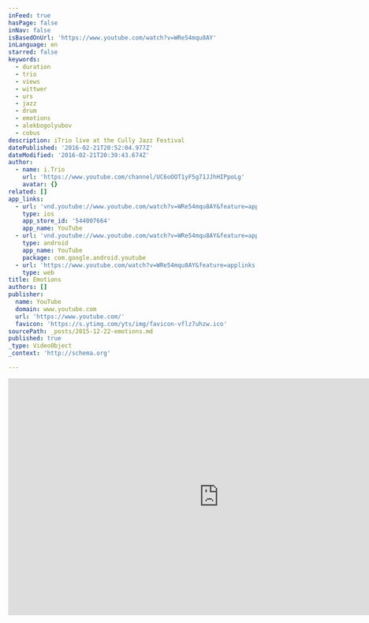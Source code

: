 ```yaml
---
inFeed: true
hasPage: false
inNav: false
isBasedOnUrl: 'https://www.youtube.com/watch?v=WRe54mqu8AY'
inLanguage: en
starred: false
keywords:
  - duration
  - trio
  - views
  - wittwer
  - urs
  - jazz
  - drum
  - emotions
  - alekbogolyubov
  - cobus
description: iTrio live at the Cully Jazz Festival
datePublished: '2016-02-21T20:52:04.977Z'
dateModified: '2016-02-21T20:39:43.674Z'
author:
  - name: i.Trio
    url: 'https://www.youtube.com/channel/UC6oOOT1yF5g71JJhHIPpoLg'
    avatar: {}
related: []
app_links:
  - url: 'vnd.youtube://www.youtube.com/watch?v=WRe54mqu8AY&feature=applinks'
    type: ios
    app_store_id: '544007664'
    app_name: YouTube
  - url: 'vnd.youtube://www.youtube.com/watch?v=WRe54mqu8AY&feature=applinks'
    type: android
    app_name: YouTube
    package: com.google.android.youtube
  - url: 'https://www.youtube.com/watch?v=WRe54mqu8AY&feature=applinks'
    type: web
title: Emotions
authors: []
publisher:
  name: YouTube
  domain: www.youtube.com
  url: 'https://www.youtube.com/'
  favicon: 'https://s.ytimg.com/yts/img/favicon-vflz7uhzw.ico'
sourcePath: _posts/2015-12-22-emotions.md
published: true
_type: VideoObject
_context: 'http://schema.org'

---
```

<iframe src="https://cdn.embedly.com/widgets/media.html?src=https%3A%2F%2Fwww.youtube.com%2Fembed%2FWRe54mqu8AY%3Ffeature%3Doembed&amp;url=https%3A%2F%2Fwww.youtube.com%2Fwatch%3Fv%3DWRe54mqu8AY&amp;image=https%3A%2F%2Fi.ytimg.com%2Fvi%2FWRe54mqu8AY%2Fhqdefault.jpg&amp;key=b7d04c9b404c499eba89ee7072e1c4f7&amp;type=text%2Fhtml&amp;schema=youtube" width="854" height="480" scrolling="no" frameborder="0" allowfullscreen="allowfullscreen" style=""></iframe>